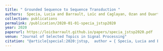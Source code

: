 ```yaml
---
title: " Grounded Sequence to Sequence Transduction "
authors:  Specia, Lucia and Barrault, Loïc and Caglayan, Ozan and Duarte, Amanda and Elliott, Desmond and Gella, Spandana and Holzenberger, Nils and Lala, Chiraag and Lee, Sun Jae and Libovický, Jindřich and Madhyastha, Pranava and Metze, Florian and Mulligan, Karl and Ostapenko, Alissa and Palaskar, Palaskar and Sanabria, Ramon and Wang, Josiah and Arora, Raman
collection: publications
permalink: /publication/2020-01-01-specia_jstsp2020
year: 2020
paperurl: https://loicbarrault.github.io/papers/specia_jstsp2020.pdf
venue: "Journal of Selected Topics in Signal Processing"
citation: "@article{special:2020:jstsp,  author = { Specia, Lucia and Barrault, Loïc and Caglayan, Ozan and Duarte, Amanda and Elliott, Desmond and Gella, Spandana and Holzenberger, Nils and Lala, Chiraag and Lee, Sun Jae and Libovický, Jindřich and Madhyastha, Pranava and Metze, Florian and Mulligan, Karl and Ostapenko, Alissa and Palaskar, Palaskar and Sanabria, Ramon and Wang, Josiah and Arora, Raman},  category = {ACL},  journal = {Journal of Selected Topics in Signal Processing},  title = { Grounded Sequence to Sequence Transduction },  url = {https://loicbarrault.github.io/papers/specia_jstsp2020.pdf},  year = {2020} }  "
---
```

